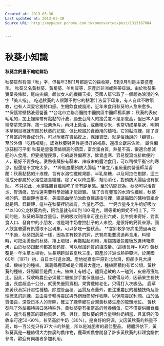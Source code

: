 ```yaml
---

Created at: 2013-05-30
Last updated at: 2013-05-30
Source URL: http://mypaper.pchome.com.tw/oneovertwo/post/1313167804


---
```


# 秋葵小知識


**秋葵含鈣量不輸給鮮奶**

秋葵雖然有個「秋」字，但每年3到11月都是它的採收期，5到9月則是主要盛產季。 
秋葵又名黃秋葵、黃蜀葵、羊角豆等，原產於非洲或熱帶亞洲。由於秋葵果實呈長條狀，尾端尖細，頗似女人的纖纖玉指，英國人幫它取了一個頗為浪漫的名字「美人指」。 
吃過秋葵的人很難不對它的黏滑汁液留下印象，有人自此不敢領教，也有人深愛它獨特口感。生機飲食成風潮，近年來食用秋葵的人愈來愈多。
**保護胃壁黏液最營養
**台北市立聯合醫院中醫院區中醫師楊素卿： 
秋葵的表皮毛毛的，加上裡頭帶有黏黏的汁液，過去台灣人的接受度不是那麼高，但日本人卻經常拿來涼拌，撒一些柴魚片，再淋上醬油，或蘸哇沙米，也常切成星星狀，明朝本草綱目裡就有關於秋葵的記載，但比較屬於食療用的植物。它的黏液裡，除了含了豐富的營養成分外，可以附著在胃黏膜上，保護胃壁，就是俗話說的「顧胃」。至於外傳「吃精補精」，認為秋葵對男性是很好的補品，還須文獻來佐證。 
屬性偏涼蒜椒可平衡 
秋葵是營養價值很高的蔬菜，富含蛋白質，熱量不高，很適合想減肥的人食用。但要提醒民眾，它的屬性偏寒涼，脾胃虛寒、容易腹瀉或排軟便的人，最好不要多吃。燙熟後蘸摻有蒜末、辣椒末的醬油食用，可以稍微平衡它的寒涼，但還是不宜吃太多。 
**降低血壓預防大腸癌
**署立八里療養院營養師葉香蘭：秋葵黏黏的汁液裡，含有水溶性纖維果膠、半乳聚糖，以及阿拉伯樹膠，這三種成分都屬於水溶性膳食纖維，除了可以降血壓、幫助消化，對預防大腸癌也有幫助。 
不只如此，水溶性膳食纖維吃了會有飽足感。至於坊間認為，秋葵可以治胃炎、胃潰瘍，恐怕還需要科學證據才能證實。
除了含有豐富的水溶性纖維，秋葵裡的鈣、鎂跟鉀也很多，美國高血壓防治飲食建議指引裡，建議攝取的礦物質組合就是鈣、鎂跟鉀，這些在秋葵裡統統有，含量也不低。 
**鈣含量多比牛奶好吸收
**以100公克秋葵為例，鈣含量就有80到 100 毫克，跟等重的鮮奶不相上下。不同的是，秋葵的草酸含量低，鈣的吸收利用率可達五到六成，比牛奶來得好，對素食人口、發育中的小朋友，或是喝牛奶會拉肚子的人來說，是很好的鈣質來源。國人飲食普遍有鈣攝取不足現象，可以多吃一些秋葵。
**含鉀較多腎病患燙過再吃
**不過，秋葵跟蔬菜一樣，因為含有較多的鉀，洗腎病患要燙過再食用。料理時，可把汆燙後的秋葵，捲上培根，再撒點起司粉，用錫箔紙包覆後放進烤箱烘烤，由於秋葵跟起司都富含鈣質，可以增加鈣質的攝取量。(這樣會胖~ KAY)
黃秋葵是一年生草本植物，生長期跨越春夏秋三季，原產於非洲或熱帶亞洲，於民國60年（1971）初，自日本引進台灣。產地從嘉南平原到北台灣，但卻少見大規模、機械化的種植。
嘉義縣鹿草鄉是全國最大產地，種植面積約有15公頃。黃秋葵的種植，好照顧但是費工夫。植株上有絨毛，體質過敏的人一碰到，皮膚奇癢無比。因此，採收時農民必須戴二層塑膠手套保護自己。採收得及時，因蒴果生長快速，長度超過十公分，就喪失優質賣相，果實纖維老化，只得打入次級品。
鹿草鄉黃秋葵採計畫性種植，除控管面積、品質及產量外，更注重農民的種植技術及管理概念的訓練，並由農會輔導農民與外銷廠商契作收購，以保障農民利潤。由於品質優良，深受日本人的青睞，確立了鹿草鄉在台灣黃秋葵生產的龍頭地位。
黃秋葵除了外型獨特與口感特殊外，黃秋葵更有相當高的營養價值，它不僅提供膳食纖維，還含有豐富的礦物質鉀、鈣、與鎂。黃秋葵的鈣含量與鮮奶相當，且其鈣的吸收率可達50-60%，甚至高於牛奶（30%），是良好的鈣源，又因黃秋葵的熱量不高，每一百公克只有37大卡的熱量，所以是減肥者的最佳聖品。
總體評估下，黃秋葵真是一種值得大力推廣的農作物，鹿草鄉農會開發了許多黃秋葵的料理食譜供參考，歡迎有興趣者多加利用。

